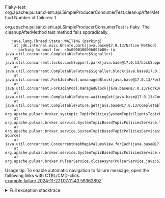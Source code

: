         
Flaky-test: org.apache.pulsar.client.api.SimpleProducerConsumerTest.cleanupAfterMethod
Number of failures: 1

org.apache.pulsar.client.api.SimpleProducerConsumerTest is flaky. The cleanupAfterMethod test method fails sporadically.

```
   java.lang.Thread.State: WAITING (parking)
	at jdk.internal.misc.Unsafe.park(java.base@17.0.13/Native Method)
	- parking to wait for  <0x000010000b003b80> (a java.util.concurrent.CompletableFuture$Signaller)
	at java.util.concurrent.locks.LockSupport.park(java.base@17.0.13/LockSupport.java:211)
	at java.util.concurrent.CompletableFuture$Signaller.block(java.base@17.0.13/CompletableFuture.java:1864)
	at java.util.concurrent.ForkJoinPool.unmanagedBlock(java.base@17.0.13/ForkJoinPool.java:3465)
	at java.util.concurrent.ForkJoinPool.managedBlock(java.base@17.0.13/ForkJoinPool.java:3436)
	at java.util.concurrent.CompletableFuture.waitingGet(java.base@17.0.13/CompletableFuture.java:1898)
	at java.util.concurrent.CompletableFuture.get(java.base@17.0.13/CompletableFuture.java:2072)
	at org.apache.pulsar.broker.systopic.TopicPoliciesSystemTopicClient$TopicPolicyReader.close(TopicPoliciesSystemTopicClient.java:200)
	at org.apache.pulsar.broker.service.SystemTopicBasedTopicPoliciesService.lambda$close$33(SystemTopicBasedTopicPoliciesService.java:702)
	at org.apache.pulsar.broker.service.SystemTopicBasedTopicPoliciesService$$Lambda$1990/0x00007f28e8bc1938.accept(Unknown Source)
	at java.util.concurrent.ConcurrentHashMap$ValuesView.forEach(java.base@17.0.13/ConcurrentHashMap.java:4780)
	at org.apache.pulsar.broker.service.SystemTopicBasedTopicPoliciesService.close(SystemTopicBasedTopicPoliciesService.java:698)
	at org.apache.pulsar.broker.PulsarService.closeAsync(PulsarService.java:522)
```

Usage tip: To enable automatic navigation to failure message, open the following links with CTRL/CMD-click.  
[example failure 2024-11-27T07:11:43.5936289Z](https://github.com/apache/pulsar/actions/runs/12044650561/job/33582303686#step:12:56)  


<details>
<summary>Full exception stacktrace</summary>
<code><pre>
   java.lang.Thread.State: WAITING (parking)
	at jdk.internal.misc.Unsafe.park(java.base@17.0.13/Native Method)
	- parking to wait for  <0x000010000b003b80> (a java.util.concurrent.CompletableFuture$Signaller)
	at java.util.concurrent.locks.LockSupport.park(java.base@17.0.13/LockSupport.java:211)
	at java.util.concurrent.CompletableFuture$Signaller.block(java.base@17.0.13/CompletableFuture.java:1864)
	at java.util.concurrent.ForkJoinPool.unmanagedBlock(java.base@17.0.13/ForkJoinPool.java:3465)
	at java.util.concurrent.ForkJoinPool.managedBlock(java.base@17.0.13/ForkJoinPool.java:3436)
	at java.util.concurrent.CompletableFuture.waitingGet(java.base@17.0.13/CompletableFuture.java:1898)
	at java.util.concurrent.CompletableFuture.get(java.base@17.0.13/CompletableFuture.java:2072)
	at org.apache.pulsar.broker.systopic.TopicPoliciesSystemTopicClient$TopicPolicyReader.close(TopicPoliciesSystemTopicClient.java:200)
	at org.apache.pulsar.broker.service.SystemTopicBasedTopicPoliciesService.lambda$close$33(SystemTopicBasedTopicPoliciesService.java:702)
	at org.apache.pulsar.broker.service.SystemTopicBasedTopicPoliciesService$$Lambda$1990/0x00007f28e8bc1938.accept(Unknown Source)
	at java.util.concurrent.ConcurrentHashMap$ValuesView.forEach(java.base@17.0.13/ConcurrentHashMap.java:4780)
	at org.apache.pulsar.broker.service.SystemTopicBasedTopicPoliciesService.close(SystemTopicBasedTopicPoliciesService.java:698)
	at org.apache.pulsar.broker.PulsarService.closeAsync(PulsarService.java:522)
	at java.lang.invoke.DirectMethodHandle$Holder.invokeVirtual(java.base@17.0.13/DirectMethodHandle$Holder)
	at java.lang.invoke.LambdaForm$MH/0x00007f28e8448400.invoke(java.base@17.0.13/LambdaForm$MH)
	at java.lang.invoke.LambdaForm$MH/0x00007f28e8448800.invoke(java.base@17.0.13/LambdaForm$MH)
	at java.lang.invoke.LambdaForm$MH/0x00007f28e8448c00.invokeExact_MT(java.base@17.0.13/LambdaForm$MH)
	at java.lang.invoke.MethodHandle.invokeWithArguments(java.base@17.0.13/MethodHandle.java:732)
	at org.mockito.internal.util.reflection.InstrumentationMemberAccessor$Dispatcher$ByteBuddy$zcMaLQm4.invokeWithArguments(Unknown Source)
	at org.mockito.internal.util.reflection.InstrumentationMemberAccessor.invoke(InstrumentationMemberAccessor.java:251)
	at org.mockito.internal.util.reflection.ModuleMemberAccessor.invoke(ModuleMemberAccessor.java:55)
	at org.mockito.internal.creation.bytebuddy.MockMethodAdvice.tryInvoke(MockMethodAdvice.java:314)
	at org.mockito.internal.creation.bytebuddy.MockMethodAdvice$RealMethodCall.invoke(MockMethodAdvice.java:234)
	at org.mockito.internal.invocation.InterceptedInvocation.callRealMethod(InterceptedInvocation.java:142)
	at org.mockito.internal.stubbing.answers.CallsRealMethods.answer(CallsRealMethods.java:45)
	at org.mockito.Answers.answer(Answers.java:90)
	at org.mockito.internal.handler.MockHandlerImpl.handle(MockHandlerImpl.java:111)
	at org.mockito.internal.handler.NullResultGuardian.handle(NullResultGuardian.java:29)
	at org.mockito.internal.handler.InvocationNotifierHandler.handle(InvocationNotifierHandler.java:34)
	at org.mockito.internal.creation.bytebuddy.MockMethodInterceptor.doIntercept(MockMethodInterceptor.java:82)
	at org.mockito.internal.creation.bytebuddy.MockMethodAdvice.handle(MockMethodAdvice.java:134)
	at org.apache.pulsar.broker.PulsarService.closeAsync(PulsarService.java:509)
	at org.apache.pulsar.broker.PulsarService.close(PulsarService.java:484)
	at java.lang.invoke.LambdaForm$DMH/0x00007f28e819c000.invokeVirtual(java.base@17.0.13/LambdaForm$DMH)
	at java.lang.invoke.LambdaForm$MH/0x00007f28e8504c00.invoke(java.base@17.0.13/LambdaForm$MH)
	at java.lang.invoke.LambdaForm$MH/0x00007f28e8448800.invoke(java.base@17.0.13/LambdaForm$MH)
	at java.lang.invoke.LambdaForm$MH/0x00007f28e8448c00.invokeExact_MT(java.base@17.0.13/LambdaForm$MH)
	at java.lang.invoke.MethodHandle.invokeWithArguments(java.base@17.0.13/MethodHandle.java:732)
	at org.mockito.internal.util.reflection.InstrumentationMemberAccessor$Dispatcher$ByteBuddy$zcMaLQm4.invokeWithArguments(Unknown Source)
	at org.mockito.internal.util.reflection.InstrumentationMemberAccessor.invoke(InstrumentationMemberAccessor.java:251)
	at org.mockito.internal.util.reflection.ModuleMemberAccessor.invoke(ModuleMemberAccessor.java:55)
	at org.mockito.internal.creation.bytebuddy.MockMethodAdvice.tryInvoke(MockMethodAdvice.java:314)
	at org.mockito.internal.creation.bytebuddy.MockMethodAdvice$RealMethodCall.invoke(MockMethodAdvice.java:234)
	at org.mockito.internal.invocation.InterceptedInvocation.callRealMethod(InterceptedInvocation.java:142)
	at org.mockito.internal.stubbing.answers.CallsRealMethods.answer(CallsRealMethods.java:45)
	at org.mockito.Answers.answer(Answers.java:90)
	at org.mockito.internal.handler.MockHandlerImpl.handle(MockHandlerImpl.java:111)
	at org.mockito.internal.handler.NullResultGuardian.handle(NullResultGuardian.java:29)
	at org.mockito.internal.handler.InvocationNotifierHandler.handle(InvocationNotifierHandler.java:34)
	at org.mockito.internal.creation.bytebuddy.MockMethodInterceptor.doIntercept(MockMethodInterceptor.java:82)
	at org.mockito.internal.creation.bytebuddy.MockMethodAdvice.handle(MockMethodAdvice.java:134)
	at org.apache.pulsar.broker.PulsarService.close(PulsarService.java:484)
	at org.apache.pulsar.broker.testcontext.PulsarTestContext$StartableCustomBuilder.lambda$initializePulsarServices$0(PulsarTestContext.java:779)
	at org.apache.pulsar.broker.testcontext.PulsarTestContext$StartableCustomBuilder$$Lambda$552/0x00007f28e8500e80.close(Unknown Source)
	at org.apache.pulsar.broker.testcontext.PulsarTestContext.callCloseables(PulsarTestContext.java:218)
	at org.apache.pulsar.broker.testcontext.PulsarTestContext.close(PulsarTestContext.java:212)
	at org.apache.pulsar.broker.auth.MockedPulsarServiceBaseTest.internalCleanup(MockedPulsarServiceBaseTest.java:287)
	at org.apache.pulsar.client.api.SimpleProducerConsumerTest.cleanup(SimpleProducerConsumerTest.java:217)
	at org.apache.pulsar.client.api.SimpleProducerConsumerTest.cleanupAfterMethod(SimpleProducerConsumerTest.java:178)
	at jdk.internal.reflect.GeneratedMethodAccessor297.invoke(Unknown Source)
	at jdk.internal.reflect.DelegatingMethodAccessorImpl.invoke(java.base@17.0.13/DelegatingMethodAccessorImpl.java:43)
	at java.lang.reflect.Method.invoke(java.base@17.0.13/Method.java:569)
	at org.testng.internal.invokers.MethodInvocationHelper.invokeMethod(MethodInvocationHelper.java:139)
	at org.testng.internal.invokers.MethodInvocationHelper.invokeMethodConsideringTimeout(MethodInvocationHelper.java:69)
	at org.testng.internal.invokers.ConfigInvoker.invokeConfigurationMethod(ConfigInvoker.java:361)
	at org.testng.internal.invokers.ConfigInvoker.invokeConfigurations(ConfigInvoker.java:296)
	at org.testng.internal.invokers.TestInvoker.runConfigMethods(TestInvoker.java:823)
	at org.testng.internal.invokers.TestInvoker.runAfterConfigurations(TestInvoker.java:792)
	at org.testng.internal.invokers.TestInvoker.invokeMethod(TestInvoker.java:768)
	at org.testng.internal.invokers.TestInvoker.invokeTestMethod(TestInvoker.java:221)
	at org.testng.internal.invokers.MethodRunner.runInSequence(MethodRunner.java:50)
	at org.testng.internal.invokers.TestInvoker$MethodInvocationAgent.invoke(TestInvoker.java:969)
	at org.testng.internal.invokers.TestInvoker.invokeTestMethods(TestInvoker.java:194)
	at org.testng.internal.invokers.TestMethodWorker.invokeTestMethods(TestMethodWorker.java:148)
	at org.testng.internal.invokers.TestMethodWorker.run(TestMethodWorker.java:128)
	at org.testng.TestRunner$$Lambda$379/0x00007f28e82f4000.accept(Unknown Source)
	at java.util.ArrayList.forEach(java.base@17.0.13/ArrayList.java:1511)
	at org.testng.TestRunner.privateRun(TestRunner.java:829)
	at org.testng.TestRunner.run(TestRunner.java:602)
	at org.testng.SuiteRunner.runTest(SuiteRunner.java:437)
	at org.testng.SuiteRunner.runSequentially(SuiteRunner.java:431)
	at org.testng.SuiteRunner.privateRun(SuiteRunner.java:391)
	at org.testng.SuiteRunner.run(SuiteRunner.java:330)
	at org.testng.SuiteRunnerWorker.runSuite(SuiteRunnerWorker.java:52)
	at org.testng.SuiteRunnerWorker.run(SuiteRunnerWorker.java:95)
	at org.testng.TestNG.runSuitesSequentially(TestNG.java:1256)
	at org.testng.TestNG.runSuitesLocally(TestNG.java:1176)
	at org.testng.TestNG.runSuites(TestNG.java:1099)
	at org.testng.TestNG.run(TestNG.java:1067)
	at org.apache.maven.surefire.testng.TestNGExecutor.run(TestNGExecutor.java:155)
	at org.apache.maven.surefire.testng.TestNGDirectoryTestSuite.executeSingleClass(TestNGDirectoryTestSuite.java:102)
	at org.apache.maven.surefire.testng.TestNGDirectoryTestSuite.executeLazy(TestNGDirectoryTestSuite.java:117)
	at org.apache.maven.surefire.testng.TestNGDirectoryTestSuite.execute(TestNGDirectoryTestSuite.java:86)
	at org.apache.maven.surefire.testng.TestNGProvider.invoke(TestNGProvider.java:137)
	at org.apache.maven.surefire.booter.ForkedBooter.runSuitesInProcess(ForkedBooter.java:385)
	at org.apache.maven.surefire.booter.ForkedBooter.execute(ForkedBooter.java:162)
	at org.apache.maven.surefire.booter.ForkedBooter.run(ForkedBooter.java:507)
	at org.apache.maven.surefire.booter.ForkedBooter.main(ForkedBooter.java:495)
</pre></code>
</details>

